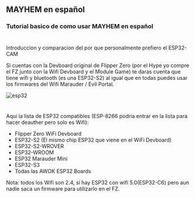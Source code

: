 ## MAYHEM en español
### Tutorial basico de como usar MAYHEM en español

#
Introduccion y comparacion del por que personalmente prefiero el ESP32-CAM

Si cuentas con la Devboard original de Flipper Zero (por el Hype yo compre el FZ junto con la Wifi Devboard y el Module Game) te daras cuenta que tiene wifi y bluetooth (es una ESP32-S2) al igual que en todas puedes usar los firmwares del Wifi Marauder / Evil Portal.

![esp32](pics/FZ%full.jpeg)

#

Aqui la lista de ESP32 compatibles (ESP-8266 podria entrar en la lista para hacer deauther pero solo es Wifi):

- Flipper Zero WiFi Devboard
- ESP32-S2 (El mismo chip ESP32 que viene en el WiFi Devboard)
- ESP32-S2-WROVER
- ESP32-WROOM
- ESP32 Marauder Mini
- ESP32-S3
- Todas las AWOK ESP32 Boards

Nota: todos los Wifi son 2.4, si hay ESP32 con wifi 5.0(ESP32-C6) pero aun nadie saca un firmware para utilizarlo en el FZ.
